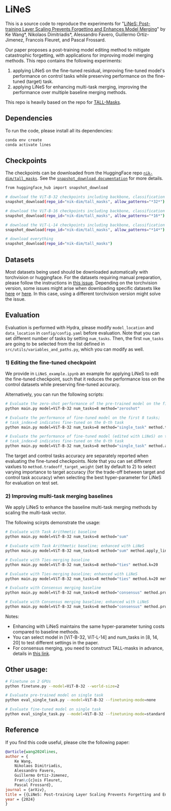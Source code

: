 # LiNeS

This is a source code to reproduce the experiments for "[LiNeS: Post-training Layer Scaling Prevents Forgetting and Enhances Model Merging](https://arxiv.org/abs/2410.17146)" by Ke Wang*, Nikolaos Dimitriadis*, Alessandro Favero, Guillermo Ortiz-Jimenez, Francois Fleuret, and Pascal Frossard. 

Our paper proposes a post-training model editing method to mitigate catastrophic forgetting, with applications for improving model merging methods.
This repo contains the following experiments:
1) applying LiNeS on the fine-tuned residual, improving fine-tuned model's performance on control tasks while preserving performance on the fine-tuned (target) task.
2) applying LiNeS for enhancing multi-task merging, improving the performance over multiple baseline merging methods.

This repo is heavily based on the repo for [TALL-Masks](https://github.com/nik-dim/tall_masks).

<!-- ![](figures/illustration.png) -->

## Dependencies

To run the code, please install all its dependencies:
```sh
conda env create
conda activate lines
```

## Checkpoints

The checkpoints can be downloaded from the HuggingFace repo [`nik-dim/tall_masks`](https://huggingface.co/nik-dim/tall_masks). See the [`snapshot_download documentation`](https://huggingface.co/docs/huggingface_hub/v0.26.0/en/package_reference/file_download#huggingface_hub.snapshot_download) for more details.

```sh
from huggingface_hub import snapshot_download

# download the ViT-B-32 checkpoints including backbone, classification heads and tall masks
snapshot_download(repo_id="nik-dim/tall_masks", allow_patterns="*32*")

# download the ViT-B-16 checkpoints including backbone, classification heads and tall masks
snapshot_download(repo_id="nik-dim/tall_masks", allow_patterns="*16*")

# download the ViT-L-14 checkpoints including backbone, classification heads and tall masks
snapshot_download(repo_id="nik-dim/tall_masks", allow_patterns="*14*")

# download everything
snapshot_download(repo_id="nik-dim/tall_masks")
```

## Datasets
Most datasets being used should be downloaded automatically with torchvision or huggingface. For the datasets requiring manual preparation, please follow the instructions in [this issue](https://github.com/mlfoundations/task_vectors/issues/1). Depending on the torchvision version, some issues might arise when downloading specific datasets like [here](https://github.com/basveeling/pcam/issues/4) or [here](https://github.com/pytorch/vision/issues/5662). In this case, using a different torchvision version might solve the issue. 

## Evaluation
Evaluation is performed with Hydra, please modify `model_location` and `data_location` in `config/config.yaml` before evaluation. Note that you can set different number of tasks by setting `num_tasks`. Then, the first `num_tasks` are going to be selected from the list defined in `src/utils/variables_and_paths.py`, which you can modify as well.

### 1) Editing the fine-tuned checkpoint

We provide in `LiNeS_example.ipynb` an example for applying LiNeS to edit the fine-tuned checkpoint, such that it reduces the performance loss on the control datasets while preserving fine-tuned accuracy.

Alternatively, you can run the following scripts:

```bash
# Evaluate the zero-shot performance of the pre-trained model on the first 8 tasks
python main.py model=ViT-B-32 num_tasks=8 method="zeroshot"

# Evaluate the performance of fine-tuned model on the first 8 tasks; 
# task_index=0 indicates fine-tuned on the 0-th task
python main.py model=ViT-B-32 num_tasks=8 method="single_task" method.task_index=0

# Evaluate the performance of fine-tuned model (edited with LiNeS) on the first 8 tasks; 
# task_index=0 indicates fine-tuned on the 0-th task
python main.py model=ViT-B-32 num_tasks=8 method="single_task" method.apply_lines=True method.task_index=0
```

The target and control tasks accuracy are separately reported when evaluating the fine-tuned checkpoints. Note that you can set different vaxlues to `method.tradeoff_target_weight` (set by default to 2) to select varying importance to target accuracy (for the trade-off between target and control task accuracy) when selecting the best hyper-parameter for LiNeS for evaluation on test set.

### 2) Improving multi-task merging baselines

We apply LiNeS to enhance the baseline multi-task merging methods by scaling the multi-task vector.

The following scirpts demonstrate the usage:
```bash
# Evaluate with Task Arithmetic baseline
python main.py model=ViT-B-32 num_tasks=8 method="sum"

# Evaluate with Task Arithmetic baseline; enhanced with LiNeS
python main.py model=ViT-B-32 num_tasks=8 method="sum" method.apply_lines=True

# Evaluate with Ties-merging baseline
python main.py model=ViT-B-32 num_tasks=8 method="ties" method.k=20

# Evaluate with Ties-merging baseline; enhanced with LiNeS
python main.py model=ViT-B-32 num_tasks=8 method="ties" method.k=20 method.apply_lines=True

# Evaluate with Consensus merging baseline
python main.py model=ViT-B-32 num_tasks=8 method="consensus" method.prun_thre_k=2

# Evaluate with Consensus merging baseline; enhanced with LiNeS
python main.py model=ViT-B-32 num_tasks=8 method="consensus" method.prun_thre_k=2 method.apply_lines=True
```

Notes:
* Enhancing with LiNeS maintains the same hyper-parameter tuning costs compared to baseline methods.
* You can select model in [ViT-B-32, ViT-L-14] and num_tasks in [8, 14, 20] to test different settings in the paper.
* For consensus merging, you need to construct TALL-masks in advance, details in [this link](https://github.com/nik-dim/tall_masks).


## Other usage:

``` sh
# Finetune on 2 GPUs
python finetune.py --model=ViT-B-32 --world-size=2 

# Evaluate pre-trained model on single task
python eval_single_task.py --model=ViT-B-32 --finetuning-mode=none

# Evaluate fine-tuned model on single task
python eval_single_task.py --model=ViT-B-32 --finetuning-mode=standard

```

## Reference
If you find this code useful, please cite the following paper:
```bibtex
@article{wang2024lines,
author = {
    Ke Wang,
    Nikolaos Dimitriadis,
    Alessandro Favero,
    Guillermo Ortiz-Jimenez,
    Fran\c{c}ois Fleuret,
    Pascal Frossard},
journal = {arXiv},
title = {{LiNeS: Post-training Layer Scaling Prevents Forgetting and Enhances Model Merging}},
year = {2024}
}

```
